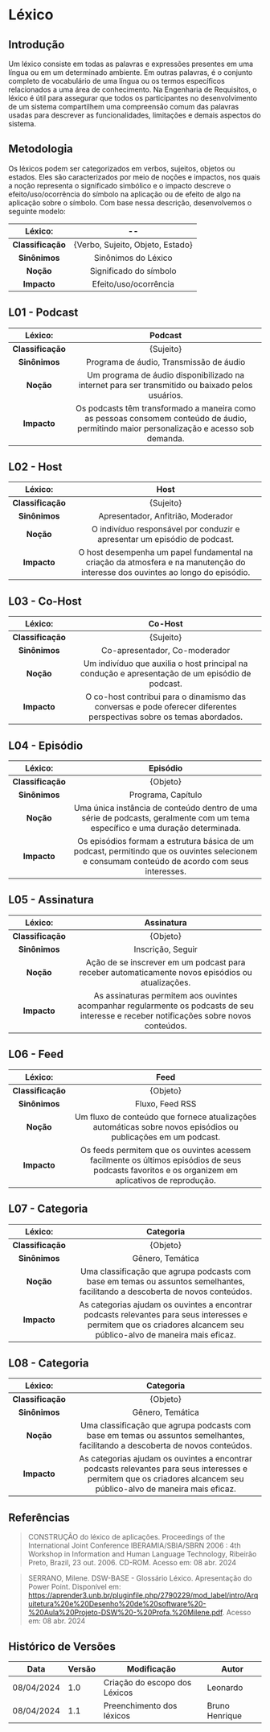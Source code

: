 # Léxico

## Introdução

Um léxico consiste em todas as palavras e expressões presentes em uma língua ou em um determinado ambiente. Em outras palavras, é o conjunto completo de vocabulário de uma língua ou os termos específicos relacionados a uma área de conhecimento. Na Engenharia de Requisitos, o léxico é útil para assegurar que todos os participantes no desenvolvimento de um sistema compartilhem uma compreensão comum das palavras usadas para descrever as funcionalidades, limitações e demais aspectos do sistema.

## Metodologia

Os léxicos podem ser categorizados em verbos, sujeitos, objetos ou estados. Eles são caracterizados por meio de noções e impactos, nos quais a noção representa o significado simbólico e o impacto descreve o efeito/uso/ocorrência do símbolo na aplicação ou de efeito de algo na aplicação sobre o símbolo. Com base nessa descrição, desenvolvemos o seguinte modelo:

|      Léxico:      |                --                |
|:-----------------:|:--------------------------------:|
| **Classificação** | {Verbo, Sujeito, Objeto, Estado} |
|   **Sinônimos**   |       Sinônimos do Léxico        |
|     **Noção**     |      Significado do símbolo      |
|    **Impacto**    |      Efeito/uso/ocorrência       |

## L01 - Podcast

|      Léxico:      |                                                                 Podcast                                                                  |
|:-----------------:|:----------------------------------------------------------------------------------------------------------------------------------------:|
| **Classificação** |                                                                {Sujeito}                                                                 |
|   **Sinônimos**   |                                                 Programa de áudio, Transmissão de áudio                                                  |
|     **Noção**     |                     Um programa de áudio disponibilizado na internet para ser transmitido ou baixado pelos usuários.                     |
|    **Impacto**    | Os podcasts têm transformado a maneira como as pessoas consomem conteúdo de áudio, permitindo maior personalização e acesso sob demanda. |

## L02 - Host

|      Léxico:      |                                                              Host                                                              |
|:-----------------:|:------------------------------------------------------------------------------------------------------------------------------:|
| **Classificação** |                                                           {Sujeito}                                                            |
|   **Sinônimos**   |                                               Apresentador, Anfitrião, Moderador                                               |
|     **Noção**     |                           O indivíduo responsável por conduzir e apresentar um episódio de podcast.                            |
|    **Impacto**    | O host desempenha um papel fundamental na criação da atmosfera e na manutenção do interesse dos ouvintes ao longo do episódio. |

## L03 - Co-Host

|      Léxico:      |                                                       Co-Host                                                        |
|:-----------------:|:--------------------------------------------------------------------------------------------------------------------:|
| **Classificação** |                                                      {Sujeito}                                                       |
|   **Sinônimos**   |                                            Co-apresentador, Co-moderador                                             |
|     **Noção**     |           Um indivíduo que auxilia o host principal na condução e apresentação de um episódio de podcast.            |
|    **Impacto**    | O co-host contribui para o dinamismo das conversas e pode oferecer diferentes perspectivas sobre os temas abordados. |

## L04 - Episódio

|      Léxico:      |                                                                    Episódio                                                                    |
|:-----------------:|:----------------------------------------------------------------------------------------------------------------------------------------------:|
| **Classificação** |                                                                    {Objeto}                                                                    |
|   **Sinônimos**   |                                                               Programa, Capítulo                                                               |
|     **Noção**     |         Uma única instância de conteúdo dentro de uma série de podcasts, geralmente com um tema específico e uma duração determinada.          |
|    **Impacto**    | Os episódios formam a estrutura básica de um podcast, permitindo que os ouvintes selecionem e consumam conteúdo de acordo com seus interesses. |

## L05 - Assinatura

|      Léxico:      |                                                               Assinatura                                                                |
|:-----------------:|:---------------------------------------------------------------------------------------------------------------------------------------:|
| **Classificação** |                                                                {Objeto}                                                                 |
|   **Sinônimos**   |                                                            Inscrição, Seguir                                                            |
|     **Noção**     |                    Ação de se inscrever em um podcast para receber automaticamente novos episódios ou atualizações.                     |
|    **Impacto**    | As assinaturas permitem aos ouvintes acompanhar regularmente os podcasts de seu interesse e receber notificações sobre novos conteúdos. |

## L06 - Feed

|      Léxico:      |                                                                       Feed                                                                        |
|:-----------------:|:-------------------------------------------------------------------------------------------------------------------------------------------------:|
| **Classificação** |                                                                     {Objeto}                                                                      |
|   **Sinônimos**   |                                                                  Fluxo, Feed RSS                                                                  |
|     **Noção**     |                   Um fluxo de conteúdo que fornece atualizações automáticas sobre novos episódios ou publicações em um podcast.                   |
|    **Impacto**    | Os feeds permitem que os ouvintes acessem facilmente os últimos episódios de seus podcasts favoritos e os organizem em aplicativos de reprodução. |

## L07 - Categoria

|      Léxico:      |                                                                              Categoria                                                                              |
|:-----------------:|:-------------------------------------------------------------------------------------------------------------------------------------------------------------------:|
| **Classificação** |                                                                              {Objeto}                                                                               |
|   **Sinônimos**   |                                                                          Gênero, Temática                                                                           |
|     **Noção**     |                    Uma classificação que agrupa podcasts com base em temas ou assuntos semelhantes, facilitando a descoberta de novos conteúdos.                    |
|    **Impacto**    | As categorias ajudam os ouvintes a encontrar podcasts relevantes para seus interesses e permitem que os criadores alcancem seu público-alvo de maneira mais eficaz. |

## L08 - Categoria

|      Léxico:      |                                                                              Categoria                                                                              |
|:-----------------:|:-------------------------------------------------------------------------------------------------------------------------------------------------------------------:|
| **Classificação** |                                                                              {Objeto}                                                                               |
|   **Sinônimos**   |                                                                          Gênero, Temática                                                                           |
|     **Noção**     |                    Uma classificação que agrupa podcasts com base em temas ou assuntos semelhantes, facilitando a descoberta de novos conteúdos.                    |
|    **Impacto**    | As categorias ajudam os ouvintes a encontrar podcasts relevantes para seus interesses e permitem que os criadores alcancem seu público-alvo de maneira mais eficaz. |

## Referências

> CONSTRUÇÃO do léxico de aplicações. Proceedings of the International Joint Conference IBERAMIA/SBIA/SBRN 2006 : 4th Workshop in Information and Human Language Technology, Ribeirão Preto, Brazil, 23 out. 2006. CD-ROM. Acesso em: 08 abr. 2024

> SERRANO, Milene. DSW-BASE - Glossário Léxico. Apresentação do Power Point. Disponível em: https://aprender3.unb.br/pluginfile.php/2790229/mod_label/intro/Arquitetura%20e%20Desenho%20de%20software%20-%20Aula%20Projeto-DSW%20-%20Profa.%20Milene.pdf. Acesso em: 08 abr. 2024

## Histórico de Versões

| Data       | Versão | Modificação                   | Autor    |
|------------|--------|-------------------------------|----------|
| 08/04/2024 | 1.0    | Criação do escopo dos Léxicos | Leonardo |
| 08/04/2024 | 1.1    | Preenchimento dos léxicos | Bruno Henrique |